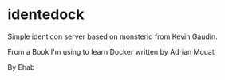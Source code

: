 identedock
==========

Simple identicon server based on monsterid from Kevin Gaudin.

From a Book I'm using to learn Docker written by Adrian Mouat

By Ehab
